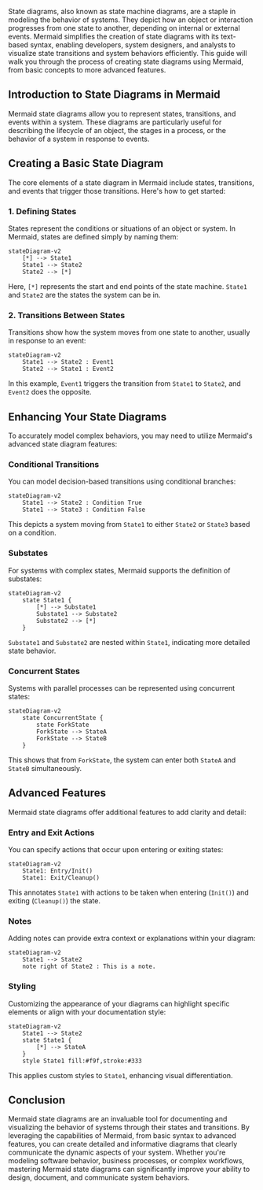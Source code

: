 State diagrams, also known as state machine diagrams, are a staple in modeling the behavior of systems. They depict how an object or interaction progresses from one state to another, depending on internal or external events. Mermaid simplifies the creation of state diagrams with its text-based syntax, enabling developers, system designers, and analysts to visualize state transitions and system behaviors efficiently. This guide will walk you through the process of creating state diagrams using Mermaid, from basic concepts to more advanced features.

## Introduction to State Diagrams in Mermaid

Mermaid state diagrams allow you to represent states, transitions, and events within a system. These diagrams are particularly useful for describing the lifecycle of an object, the stages in a process, or the behavior of a system in response to events.

## Creating a Basic State Diagram

The core elements of a state diagram in Mermaid include states, transitions, and events that trigger those transitions. Here's how to get started:

### 1. Defining States

States represent the conditions or situations of an object or system. In Mermaid, states are defined simply by naming them:

```mermaid
stateDiagram-v2
    [*] --> State1
    State1 --> State2
    State2 --> [*]
```

Here, `[*]` represents the start and end points of the state machine. `State1` and `State2` are the states the system can be in.

### 2. Transitions Between States

Transitions show how the system moves from one state to another, usually in response to an event:

```mermaid
stateDiagram-v2
    State1 --> State2 : Event1
    State2 --> State1 : Event2
```

In this example, `Event1` triggers the transition from `State1` to `State2`, and `Event2` does the opposite.

## Enhancing Your State Diagrams

To accurately model complex behaviors, you may need to utilize Mermaid's advanced state diagram features:

### Conditional Transitions

You can model decision-based transitions using conditional branches:

```mermaid
stateDiagram-v2
    State1 --> State2 : Condition True
    State1 --> State3 : Condition False
```

This depicts a system moving from `State1` to either `State2` or `State3` based on a condition.

### Substates

For systems with complex states, Mermaid supports the definition of substates:

```mermaid
stateDiagram-v2
    state State1 {
        [*] --> Substate1
        Substate1 --> Substate2
        Substate2 --> [*]
    }
```

`Substate1` and `Substate2` are nested within `State1`, indicating more detailed state behavior.

### Concurrent States

Systems with parallel processes can be represented using concurrent states:

```mermaid
stateDiagram-v2
    state ConcurrentState {
        state ForkState
        ForkState --> StateA
        ForkState --> StateB
    }
```

This shows that from `ForkState`, the system can enter both `StateA` and `StateB` simultaneously.

## Advanced Features

Mermaid state diagrams offer additional features to add clarity and detail:

### Entry and Exit Actions

You can specify actions that occur upon entering or exiting states:

```mermaid
stateDiagram-v2
    State1: Entry/Init()
    State1: Exit/Cleanup()
```

This annotates `State1` with actions to be taken when entering (`Init()`) and exiting (`Cleanup()`) the state.

### Notes

Adding notes can provide extra context or explanations within your diagram:

```mermaid
stateDiagram-v2
    State1 --> State2
    note right of State2 : This is a note.
```

### Styling

Customizing the appearance of your diagrams can highlight specific elements or align with your documentation style:

```mermaid
stateDiagram-v2
    State1 --> State2
    state State1 {
        [*] --> StateA
    }
    style State1 fill:#f9f,stroke:#333
```

This applies custom styles to `State1`, enhancing visual differentiation.

## Conclusion

Mermaid state diagrams are an invaluable tool for documenting and visualizing the behavior of systems through their states and transitions. By leveraging the capabilities of Mermaid, from basic syntax to advanced features, you can create detailed and informative diagrams that clearly communicate the dynamic aspects of your system. Whether you're modeling software behavior, business processes, or complex workflows, mastering Mermaid state diagrams can significantly improve your ability to design, document, and communicate system behaviors.
